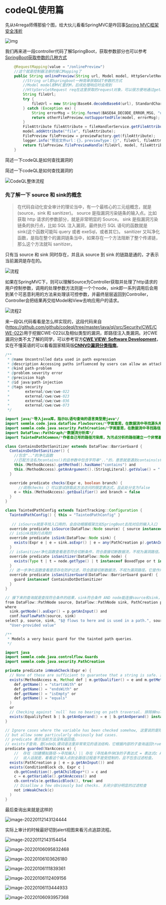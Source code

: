 # codeQL使用篇

先从t4rrega师傅那偷个图，给大伙儿看看SpringMVC是咋回事[Spring MVC框架安全浅析](https://xz.aliyun.com/t/10590#toc-6)

![img](codeQL使用篇.assets/20211129204557-4c9ff054-5112-1.png)

我们再来进一段controller代码了解SpringBoot，获取参数部分也可以参考[SpringBoot获取参数的几种方式](https://www.jianshu.com/p/ee150654f712)

```java
    @RequestMapping(value = "/onlinePreview")
	//这个就是控制器注册的接口Mapping了
    public String onlinePreview(String url, Model model, HttpServletRequest req) {
        //String url即springboot一种简单获取GET参数的方式
        //Model model即MVC里的M，后续处理响应时会用到
        //HttpServletRequest req在这里获取的request对象，可以很方便地通过getParameter()方法在后续层层调用的函数中随时获取当前Controller所有GET/POST参数里想要的那个。
        String fileUrl;
        try {
            fileUrl = new String(Base64.decodeBase64(url), StandardCharsets.UTF_8);
        } catch (Exception ex) {
            String errorMsg = String.format(BASE64_DECODE_ERROR_MSG, "url");
            return otherFilePreview.notSupportedFile(model, errorMsg);
        }
        FileAttribute fileAttribute = fileHandlerService.getFileAttribute(fileUrl, req);
        model.addAttribute("file", fileAttribute);
        FilePreview filePreview = previewFactory.get(fileAttribute);
        logger.info("预览文件url：{}，previewType：{}", fileUrl, fileAttribute.getType());
        return filePreview.filePreviewHandle(fileUrl, model, fileAttribute);
    }
```





简述一下codeQL是如何查找漏洞的

简述一下codeQL是如何查找漏洞的

![CodeQL整体流程](codeQL使用篇.assets/20200608081701.png)

### 先了解一下 source 和 sink的概念

>在代码自动化安全审计的理论当中，有一个最核心的三元组概念，就是 (source，sink 和 sanitizer)。
source 是指漏洞污染链条的输入点。比如获取 http 请求的参数部分，就是非常明显的 Source。
sink 是指漏洞污染链条的执行点，比如 SQL 注入漏洞，最终执行 SQL 语句的函数就是 sink(这个函数可能叫 query 或者 exeSql，或者其它)。
sanitizer 又叫净化函数，是指在整个的漏洞链条当中，如果存在一个方法阻断了整个传递链，那么这个方法就叫 sanitizer。

只有当 source 和 sink 同时存在，并且从 source 到 sink 的链路是通的，才表示当前漏洞是存在的。

![流程](codeQL使用篇.assets/流程-16416953384091.png)



如果在SpringMVC下，则可以理解Source为Controller获取并处理了http请求的用户控制参数，调用的处理参数方法则是一个个node，sink即一系列调用后会用到某个可恶意利用的方法来处理该可控参数，并最终层层返回到Controller，Controller会把结果再交给Model和View去响应用户的请求。

![流程2](codeQL使用篇.assets/流程2.png)





来一段QL代码看看是怎么样实现的，这段代码来自(https://github.com/github/codeql/tree/master/java/ql/src/Security/CWE/CWE-022)用于挖掘CWE-022以及相似类型的漏洞，即路径注入类漏洞。对CWE漏洞分类不太了解的同学，可以参考官方[**CWE VIEW: Software Development**](https://cwe.mitre.org/data/definitions/699.html)，实在不懂英语的可以看看国家精简版[**CNNVD漏洞分类指南**](http://www.cnnvd.org.cn/web/wz/bzxqById.tag?id=3&mkid=3)。

```java
/**
 * @name Uncontrolled data used in path expression
 * @description Accessing paths influenced by users can allow an attacker to access unexpected resources.
 * @kind path-problem
 * @problem.severity error
 * @precision high
 * @id java/path-injection
 * @tags security
 *       external/cwe/cwe-022
 *       external/cwe/cwe-023
 *       external/cwe/cwe-036
 *       external/cwe/cwe-073
 */

import java/*导入java库，指示QL语句查询的语言类型是java*/
import semmle.code.java.dataflow.FlowSources/*字面意思，在数据流中寻找源头用的*/
import semmle.code.java.security.PathCreation/*字面意思，在数据流中寻找路径用的*/
import DataFlow::PathGraph/*数据流分析库*/
import TaintedPathCommon/*作者自己写的路径污染库，为污点分析的路径建立一个非常基本的查询模型。*/

class ContainsDotDotSanitizer extends DataFlow::BarrierGuard {
  ContainsDotDotSanitizer() {
  	//包含".."的净化函数
    //匹配方法名为contains()的且参数中包含字符串".."的，意思就是遇到contains(str,"..")的过滤防护就不视为漏洞路径。
    this.(MethodAccess).getMethod().hasName("contains") and
    this.(MethodAccess).getAnArgument().(StringLiteral).getValue() = ".."
  }

  override predicate checks(Expr e, boolean branch) {
      //调用checks（）可以尝试获取此方法访问的限定表达式。且此处分支为false
    e = this.(MethodAccess).getQualifier() and branch = false
  }
}

class TaintedPathConfig extends TaintTracking::Configuration {
  TaintedPathConfig() { this = "TaintedPathConfig" }
  
   // isSource就是寻找入口用的，会自动根据框架比如SpringBoot去找对应的输入入口
  override predicate isSource(DataFlow::Node source) { source instanceof RemoteFlowSource }
  // isSink找执行点用的
  override predicate isSink(DataFlow::Node sink) {
    exists(Expr e | e = sink.asExpr() | e = any(PathCreation p).getAnInput() and not guarded(e))
  }
  // isSanitizer净化函数查看是否符合切断条件，符合直接切断数据流，不视为漏洞路径。它是作用于Node上的。
  override predicate isSanitizer(DataFlow::Node node) {
    exists(Type t | t = node.getType() | t instanceof BoxedType or t instanceof PrimitiveType)
  }
  // 进一步净化函数查看是否存在防护过滤，符合直接切断数据流，不视为漏洞路径。它是作用于BarrierGuard的，即一个验证某些表达式的防护措施。
  override predicate isSanitizerGuard(DataFlow::BarrierGuard guard) {
    guard instanceof ContainsDotDotSanitizer
  }
}

// 接下来的查询就是查找符合条件的结果，sink符合条件 AND node能连接source和sink，
from DataFlow::PathNode source, DataFlow::PathNode sink, PathCreation p, TaintedPathConfig conf
where
  sink.getNode().asExpr() = p.getAnInput() and
  conf.hasFlowPath(source, sink)
select p, source, sink, "$@ flows to here and is used in a path.", source.getNode(),
  "User-provided value"

```





```java
/**
 * Models a very basic guard for the tainted path queries.
 */

import java
import semmle.code.java.controlflow.Guards
import semmle.code.java.security.PathCreation

private predicate inWeakCheck(Expr e) {
  // None of these are sufficient to guarantee that a string is safe. 就是说下面这四种过滤其实也是放屁，很多程序员都没写对，只是不想查那么多，所以下面的guarded()调用会过滤掉包含这四种检查的路径。
  exists(MethodAccess m, Method def | m.getQualifier() = e and m.getMethod() = def |
    def.getName() = "startsWith" or
    def.getName() = "endsWith" or
    def.getName() = "isEmpty" or
    def.getName() = "equals"
  )
  or
  // Checking against `null` has no bearing on path traversal. 排除掉null防止bug，和我们本来找路径穿越的目的没什么关系。
  exists(EqualityTest b | b.getAnOperand() = e | b.getAnOperand() instanceof NullLiteral)
}

// Ignore cases where the variable has been checked somehow, 这里说的是除了少部分特别明显的路径污染，大部分都给忽略，估计就是怕误报太多
// but allow some particularly obviously bad cases.
// predicate 表示当前方法没有返回值。
// exists子查询，是CodeQL谓词语法里非常常见的语法结构，它根据内部的子查询返回true or false，来决定筛选出哪些数据。
predicate guarded(VarAccess e) {
    //  存在（创建模拟路径->寻找输入）|| 存在（寻找条件块CB的子表达式 = 表达式c AND 表达式c = 输入点的值的路径 AND 条件块CB是受控的 AND NOT 缺陷检查）
    //  说人话就是，看看这个输入点到全路径过程是不是受控制的，且不包含过滤检查。
  exists(PathCreation p | e = p.getAnInput()) and 
  exists(ConditionBlock cb, Expr c |
    cb.getCondition().getAChildExpr*() = c and
    c = e.getVariable().getAnAccess() and
    cb.controls(e.getBasicBlock(), true) and
    // Disallow a few obviously bad checks. 关闭少部分明显的过滤检查
    not inWeakCheck(c)
  )
}

```



最后查询出来就是这样的

![image-20220112143124444](codeQL使用篇.assets/image-20220112143124444.png)



实际上审计的时候最好切到alert视图来看污点追踪流程。

![image-20220112143154454](codeQL使用篇.assets/image-20220112143154454.png)











![image-20220106095832468](codeQL使用篇.assets/image-20220106095832468.png)

![image-20220106103626180](codeQL使用篇.assets/image-20220106103626180.png)



![image-20220106111839361](codeQL使用篇.assets/image-20220106111839361.png)



![image-20220106112409156](codeQL使用篇.assets/image-20220106112409156.png)



![image-20220106113444933](codeQL使用篇.assets/image-20220106113444933.png)



![image-20220106093957368](codeQL使用篇.assets/image-20220106093957368.png)
